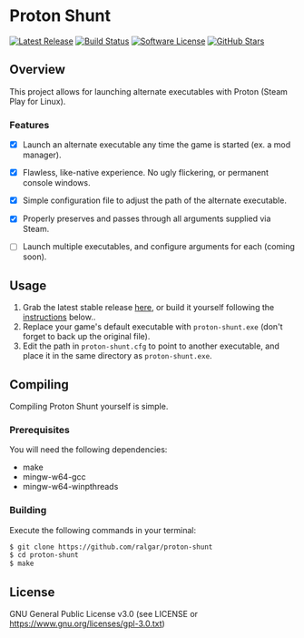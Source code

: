 # Proton Shunt
[![Latest Release](https://img.shields.io/github/v/release/ralgar/proton-shunt?style=for-the-badge&logo=semver&logoColor=white)](https://github.com/ralgar/proton-shunt/releases)
[![Build Status](https://img.shields.io/github/checks-status/ralgar/proton-shunt/master?style=for-the-badge&logo=gitlab&label=Build)](https://github.com/ralgar/proton-shunt/tree/master)
[![Software License](https://img.shields.io/github/license/ralgar/proton-shunt?style=for-the-badge&logo=gnu&logoColor=white)](https://www.gnu.org/licenses/gpl-3.0.html)
[![GitHub Stars](https://img.shields.io/github/stars/ralgar/proton-shunt?style=for-the-badge&logo=github&logoColor=white&color=gold)](https://github.com/ralgar/proton-shunt)


## Overview
This project allows for launching alternate executables with Proton (Steam Play for Linux).

### Features
- [x] Launch an alternate executable any time the game is started (ex. a mod manager).
- [x] Flawless, like-native experience. No ugly flickering, or permanent console windows.
- [x] Simple configuration file to adjust the path of the alternate executable.
- [x] Properly preserves and passes through all arguments supplied via Steam.
- [ ] Launch multiple executables, and configure arguments for each (coming soon).


## Usage
1. Grab the latest stable release [here](https://github.com/ralgar/proton-shunt/releases), or build it yourself following the [instructions](#compiling) below..
2. Replace your game's default executable with `proton-shunt.exe` (don't forget to back up the original file).
3. Edit the path in `proton-shunt.cfg` to point to another executable, and place it in the same directory as `proton-shunt.exe`.


## Compiling
Compiling Proton Shunt yourself is simple.

### Prerequisites
You will need the following dependencies:
- make
- mingw-w64-gcc
- mingw-w64-winpthreads

### Building
Execute the following commands in your terminal:
```sh
$ git clone https://github.com/ralgar/proton-shunt
$ cd proton-shunt
$ make
```


## License

GNU General Public License v3.0 (see LICENSE or https://www.gnu.org/licenses/gpl-3.0.txt)
